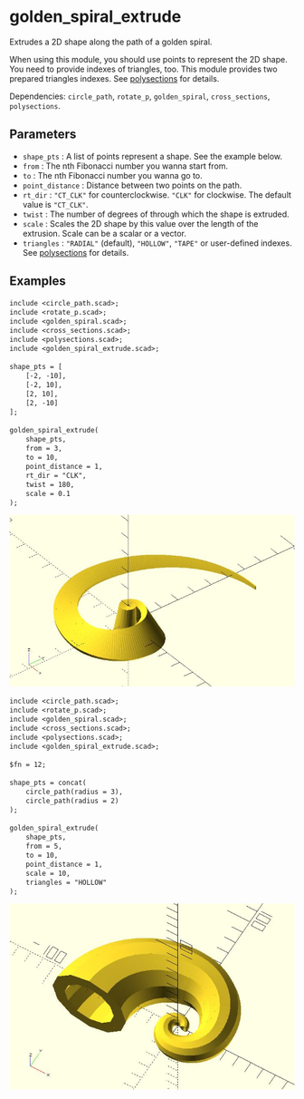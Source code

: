 # golden_spiral_extrude

Extrudes a 2D shape along the path of a golden spiral. 

When using this module, you should use points to represent the 2D shape. You need to provide indexes of triangles, too. This module provides two prepared triangles indexes. See [polysections](https://openhome.cc/eGossip/OpenSCAD/lib-polysections.html) for details.

Dependencies: `circle_path`, `rotate_p`, `golden_spiral`, `cross_sections`, `polysections`.

## Parameters

- `shape_pts` : A list of points represent a shape. See the example below.
- `from` : The nth Fibonacci number you wanna start from.
- `to` : The nth Fibonacci number you wanna go to.
- `point_distance` : Distance between two points on the path.
- `rt_dir` : `"CT_CLK"` for counterclockwise. `"CLK"` for clockwise. The default value is `"CT_CLK"`.
- `twist` : The number of degrees of through which the shape is extruded.
- `scale` : Scales the 2D shape by this value over the length of the extrusion. Scale can be a scalar or a vector.
- `triangles` : `"RADIAL"` (default), `"HOLLOW"`, `"TAPE"` or user-defined indexes. See [polysections](https://openhome.cc/eGossip/OpenSCAD/lib-polysections.html) for details.

## Examples
    
	include <circle_path.scad>;
	include <rotate_p.scad>;
	include <golden_spiral.scad>;
	include <cross_sections.scad>;
	include <polysections.scad>;
	include <golden_spiral_extrude.scad>;

	shape_pts = [
		[-2, -10],
		[-2, 10],
		[2, 10],
		[2, -10]
	];

	golden_spiral_extrude(
		shape_pts, 
		from = 3, 
		to = 10, 
		point_distance = 1,
		rt_dir = "CLK",
		twist = 180,
		scale = 0.1
	);

![golden_spiral_extrude](images/lib-golden_spiral_extrude-1.JPG)

    include <circle_path.scad>;
	include <rotate_p.scad>;
	include <golden_spiral.scad>;
	include <cross_sections.scad>;
	include <polysections.scad>;
	include <golden_spiral_extrude.scad>;

	$fn = 12;

	shape_pts = concat(
		circle_path(radius = 3),
		circle_path(radius = 2)
	);

	golden_spiral_extrude(
		shape_pts, 
		from = 5, 
		to = 10, 
		point_distance = 1,
		scale = 10,
		triangles = "HOLLOW"
	);

![golden_spiral_extrude](images/lib-golden_spiral_extrude-2.JPG)